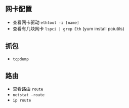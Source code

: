 ## 网卡配置
- 查看网卡驱动 `ethtool -i [name]`
- 查看有几块网卡 `lspci | grep Eth` (yum install pciutils)

## 抓包
- `tcpdump`

## 路由
- 查看路由 `route`
- `netstat -route`
- `ip route`